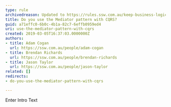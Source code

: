 ```yaml
---
type: rule
archivedreason: Updated to https://rules.ssw.com.au/keep-business-logic-out-of-the-presentation-layer by Jason
title: Do you use the Mediator pattern with CQRS?
guid: a71effc0-6b0c-4b1a-82c7-6effb0959ed4
uri: use-the-mediator-pattern-with-cqrs
created: 2019-03-05T16:37:03.0000000Z
authors:
- title: Adam Cogan
  url: https://ssw.com.au/people/adam-cogan
- title: Brendan Richards
  url: https://ssw.com.au/people/brendan-richards
- title: Jason Taylor
  url: https://ssw.com.au/people/jason-taylor
related: []
redirects:
- do-you-use-the-mediator-pattern-with-cqrs

---
```



Enter Intro Text
<br><excerpt class='endintro'></excerpt><br>



